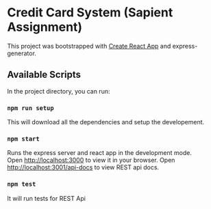 # Credit Card System (Sapient Assignment)

This project was bootstrapped with [Create React App](https://github.com/facebook/create-react-app) and express-generator.

## Available Scripts

In the project directory, you can run:

### `npm run setup`
This will download all the dependencies and setup the developement.

### `npm start`

Runs the express server and react app in the development mode.\
Open [http://localhost:3000](http://localhost:3000) to view it in your browser.
Open [http://localhost:3001/api-docs](http://localhost:3001/api-docs) to view REST api docs.

### `npm test`

It will run tests for REST Api